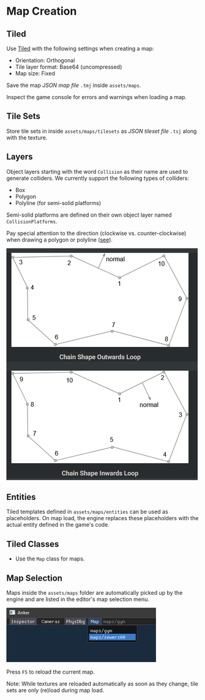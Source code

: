 # Map Creation

## Tiled

Use [Tiled](https://www.mapeditor.org/) with the following settings when creating a map:

- Orientation: Orthogonal
- Tile layer format: Base64 (uncompressed)
- Map size: Fixed

Save the map *JSON map file* `.tmj` inside `assets/maps`.

Inspect the game console for errors and warnings when loading a map.

## Tile Sets

Store tile sets in inside `assets/maps/tilesets` as *JSON tileset file* `.tsj` along with the texture.

## Layers

Object layers starting with the word `Collision` as their name are used to generate colliders.
We currently support the following types of colliders:

- Box
- Polygon
- Polyline (for semi-solid platforms)

Semi-solid platforms are defined on their own object layer named `CollisionPlatforms`.

Pay special attention to the direction (clockwise vs. counter-clockwise) when drawing a polygon or polyline ([see](https://box2d.org/documentation/md__d_1__git_hub_box2d_docs_collision.html)).

![Box 2D chain shape winding order](images/box2d_chain_shape_winding_order.png)

## Entities

Tiled templates defined in `assets/maps/entities` can be used as placeholders.
On map load, the engine replaces these placeholders with the actual entity defined in the game's code.

## Tiled Classes

- Use the `Map` class for maps.

## Map Selection

Maps inside the `assets/maps` folder are automatically picked up by the engine and are listed in the editor's map selection menu.

![Editor map selection](images/editor_map_selection.png)

Press `F5` to reload the current map.

Note: While textures are reloaded automatically as soon as they change, tile sets are only (re)load during map load.
